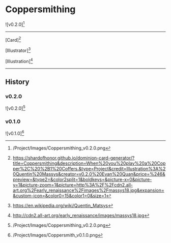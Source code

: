 # Coppersmithing

![v0.2.0][^v0.2.0]

---

[Card][^Card]

[Illustrator][^Illustrator]

[Illustration][^Illustration]

---

## History

### v0.2.0

![v0.2.0][^v0.2.0]

### v0.1.0

![v0.1.0][^v0.1.0]

[^v0.1.0]: /Project/Images/Coppersmith_v0.1.0.png
[^v0.2.0]: /Project/Images/Coppersmithing_v0.2.0.png
[^Card]: https://shardofhonor.github.io/dominion-card-generator/?title=Coppersmithing&description=When%20you%20play%20a%20Copper%2C%20%2B1%20Coffers.&type=Project&credit=Illustration%3A%20Quentin%20Massys&creator=v0.2.0%20Evan%20Quan&price=%246&preview=&type2=&color2split=1&boldkeys=&picture-x=0&picture-y=1&picture-zoom=1&picture=http%3A%2F%2Fcdn2.all-art.org%2Fearly_renaissance%2Fimages%2Fmassys18.jpg&expansion=&custom-icon=&color0=15&color1=0&size=1
[^Illustrator]: https://en.wikipedia.org/wiki/Quentin_Matsys
[^Illustration]: http://cdn2.all-art.org/early_renaissance/images/massys18.jpg
